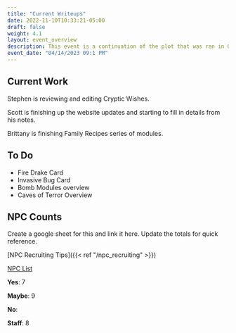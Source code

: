 ```yaml
---
title: "Current Writeups"
date: 2022-11-10T10:33:21-05:00
draft: false
weight: 4.1
layout: event_overview
description: This event is a continuation of the plot that was ran in October with the Bloody Fist orcs seeking revenge for the loss of Stonewood. The players have their first chance to kill a Bloody Fist general.
event_date: "04/14/2023 09:1 PM"
---
```


## Current Work

Stephen is reviewing and editing Cryptic Wishes.

Scott is finishing up the website updates and starting to fill in details from his notes. 

Brittany is finishing Family Recipes series of modules.

## To Do

- Fire Drake Card
- Invasive Bug Card
- Bomb Modules overview
- Caves of Terror Overview

## NPC Counts

Create a google sheet for this and link it here. Update the totals for quick reference. 

[NPC Recruiting Tips]({{< ref "/npc_recruiting" >}})

[NPC List](https://docs.google.com/spreadsheets/d/1qPlTTxmLeDLNY4oV24XtBvq1R2pDP24zN7uZtj_gsJk/edit#gid=0)

**Yes**: 7 

**Maybe**: 9

**No**: 

**Staff**: 8 

